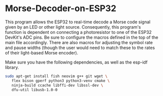 # Morse-Decoder-on-ESP32

This program allows the ESP32 to real-time decode a Morse code signal given by an LED or other light source. Consequently, this program's function is dependent on connecting a photoresistor to one of the ESP32 DevKit's ADC pins. Be sure to configure the macros defined in the top of the main file accordingly. There are also macros for adjusting the symbol rate and pause widths (though the user would need to match these to the rates of their light-based Morse encoder).

Make sure you have the following dependencies, as well as the esp-idf library.

```bash
sudo apt-get install fish neovim g++ git wget \
   flex bison gperf python3 python3-venv cmake \
   ninja-build ccache libffi-dev libssl-dev \
   dfu-util libusb-1.0-0
```